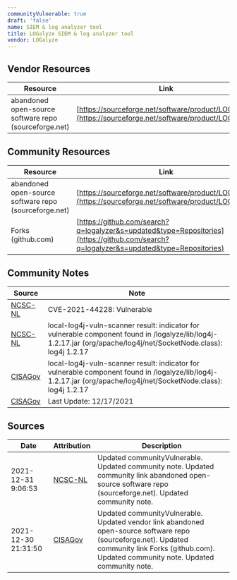 ```yaml
---
communityVulnerable: true
draft: 'false'
name: SIEM & log analyzer tool
title: LOGalyze SIEM & log analyzer tool
vendor: LOGalyze
---
```


## Vendor Resources
| Resource | Link |
| --- | --- |
| abandoned open-source software repo (sourceforge.net) | [https://sourceforge.net/software/product/LOGalyze/](https://sourceforge.net/software/product/LOGalyze/) |

## Community Resources
| Resource | Link |
| --- | --- |
| abandoned open-source software repo (sourceforge.net) | [https://sourceforge.net/software/product/LOGalyze/](https://sourceforge.net/software/product/LOGalyze/) |
| Forks (github.com) | [https://github.com/search?q=logalyzer&s=updated&type=Repositories](https://github.com/search?q=logalyzer&s=updated&type=Repositories) |

## Community Notes
| Source | Note |
| --- | --- |
| [NCSC-NL](https://github.com/NCSC-NL/log4shell/blob/main/software/README.md) | CVE-2021-44228: Vulnerable </ul> |
| [NCSC-NL](https://github.com/NCSC-NL/log4shell/blob/main/software/README.md) | local-log4j-vuln-scanner result: indicator for vulnerable component found in /logalyze/lib/log4j-1.2.17.jar (org/apache/log4j/net/SocketNode.class): log4j 1.2.17 |
| [CISAGov](https://raw.githubusercontent.com/cisagov/log4j-affected-db/develop/README.md) | local-log4j-vuln-scanner result: indicator for vulnerable component found in /logalyze/lib/log4j-1.2.17.jar (org/apache/log4j/net/SocketNode.class): log4j 1.2.17 |
| [CISAGov](https://raw.githubusercontent.com/cisagov/log4j-affected-db/develop/README.md) | Last Update: 12/17/2021 |

## Sources
| Date | Attribution | Description |
| --- | --- | --- |
| 2021-12-31 9:06:53 | [NCSC-NL](https://github.com/NCSC-NL/log4shell/blob/main/software/README.md) | Updated communityVulnerable. Updated community note. Updated community link abandoned open-source software repo (sourceforge.net). Updated community note.  |
| 2021-12-30 21:31:50 | [CISAGov](https://raw.githubusercontent.com/cisagov/log4j-affected-db/develop/README.md) | Updated communityVulnerable. Updated vendor link abandoned open-source software repo (sourceforge.net). Updated community link Forks (github.com). Updated community note. Updated community note.  |
